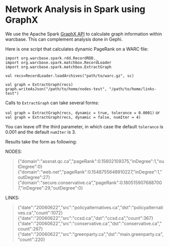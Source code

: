 # Network Analysis in Spark using GraphX

We use the Apache Spark [GraphX API](http://spark.apache.org/graphx/) to calculate graph information within warcbase. This can complement analysis done in Gephi.

Here is one script that calculates dynamic PageRank on a WARC file:

```
import org.warcbase.spark.rdd.RecordRDD._
import org.warcbase.spark.matchbox.RecordLoader
import org.warcbase.spark.matchbox.ExtractGraph

val recs=RecordLoader.loadArchives("path/to/warc.gz", sc)

val graph = ExtractGraph(recs)
graph.writeAsJson("/path/to/home/nodes-test", "/path/to/home/links-test")
```

Calls to `ExtractGraph` can take several forms:

``val graph = ExtractGraph(recs, dynamic = true, tolerance = 0.0001)``
or
``val graph = ExtractGraph(recs, dynamic = false, numIter = 4)``

You can leave off the third parameter, in which case the default `tolerance` is 0.001 and the default `numIter` is 3.

Results take the form as following:

NODES:
>{"domain":"assnat.qc.ca","pageRank":0.15602109375,"inDegree":1,"outDegree":0}
{"domain":"web.net","pageRank":0.1548755648910227,"inDegree":1,"outDegree":27}
{"domain":"secure.conservative.ca","pageRank":0.1805159076887007,"inDegree":29,"outDegree":0}

LINKS:
>{"date":"20060622","src":"policyalternatives.ca","dst":"policyalternatives.ca","count":1072}
{"date":"20060622","src":"ccsd.ca","dst":"ccsd.ca","count":367}
{"date":"20060622","src":"conservative.ca","dst":"conservative.ca","count":267}
{"date":"20060622","src":"greenparty.ca","dst":"main.greenparty.ca","count":220}


